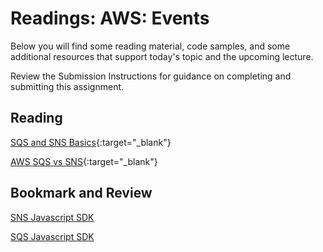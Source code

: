 # Readings: AWS: Events

Below you will find some reading material, code samples, and some additional resources that support today's topic and the upcoming lecture.

Review the Submission Instructions for guidance on completing and submitting this assignment.

## Reading

[SQS and SNS Basics](https://www.youtube.com/watch?v=UesxWuZMZqI){:target="_blank"}

<!-- Mix it up! Create the questions with pointed answers, fill in the blank, or opinion/open ended -->

[AWS SQS vs SNS](https://medium.com/awesome-cloud/aws-difference-between-sqs-and-sns-61a397bf76c5){:target="_blank"}

<!-- Mix it up! Create the questions with pointed answers, fill in the blank, or opinion/open ended -->

## Bookmark and Review

[SNS Javascript SDK](https://docs.aws.amazon.com/AWSJavaScriptSDK/latest/AWS/SNS.html)

<!-- Mix it up! Create the questions with pointed answers, fill in the blank, or opinion/open ended -->

[SQS Javascript SDK](https://docs.aws.amazon.com/AWSJavaScriptSDK/latest/AWS/SQS.html)

<!-- Mix it up! Create the questions with pointed answers, fill in the blank, or opinion/open ended -->
